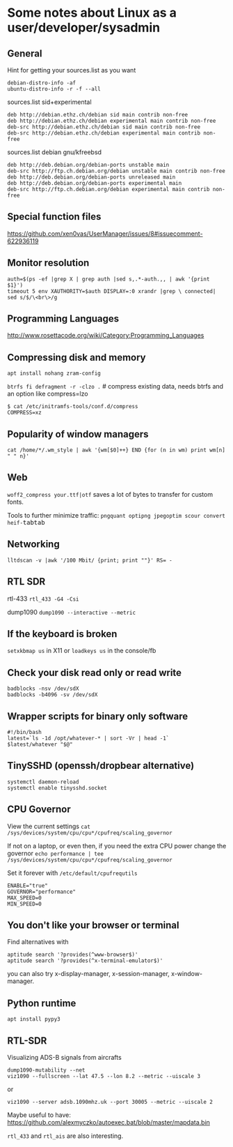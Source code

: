 # Some notes about Linux as a user/developer/sysadmin

## General

Hint for getting your sources.list as you want
```
debian-distro-info -af
ubuntu-distro-info -r -f --all
```

sources.list sid+experimental
```
deb http://debian.ethz.ch/debian sid main contrib non-free
deb http://debian.ethz.ch/debian experimental main contrib non-free
deb-src http://debian.ethz.ch/debian sid main contrib non-free
deb-src http://debian.ethz.ch/debian experimental main contrib non-free
```

sources.list debian gnu/kfreebsd
```
deb http://deb.debian.org/debian-ports unstable main
deb-src http://ftp.ch.debian.org/debian unstable main contrib non-free
deb http://deb.debian.org/debian-ports unreleased main
deb http://deb.debian.org/debian-ports experimental main
deb-src http://ftp.ch.debian.org/debian experimental main contrib non-free
```

## Special function files

https://github.com/xen0vas/UserManager/issues/8#issuecomment-622936119

## Monitor resolution

```
auth=$(ps -ef |grep X | grep auth |sed s,.*-auth.,, | awk '{print $1}')
timeout 5 env XAUTHORITY=$auth DISPLAY=:0 xrandr |grep \ connected| sed s/$/\<br\>/g
```

## Programming Languages

http://www.rosettacode.org/wiki/Category:Programming_Languages

## Compressing disk and memory

`apt install nohang zram-config`

`btrfs fi defragment -r -clzo .`   # compress existing data, needs btrfs and an option like compress=lzo

```
$ cat /etc/initramfs-tools/conf.d/compress 
COMPRESS=xz
```

## Popularity of window managers

`cat /home/*/.wm_style | awk '{wm[$0]++} END {for (n in wm) print wm[n] " " n}'`

## Web

`woff2_compress your.ttf|otf` saves a lot of bytes to transfer for custom fonts.

Tools to further minimize traffic: `pngquant optipng jpegoptim scour convert heif-`<kbd>tab</kbd><kbd>tab</kbd>

## Networking

`lltdscan -v |awk '/100 Mbit/ {print; print ""}' RS= -`

## RTL SDR

rtl-433
`rtl_433 -G4 -Csi`

dump1090
`dump1090 --interactive --metric`

## If the keyboard is broken

`setxkbmap us` in X11 or `loadkeys us` in the console/fb

## Check your disk read only or read write

```
badblocks -nsv /dev/sdX
badblocks -b4096 -sv /dev/sdX
```

## Wrapper scripts for binary only software

```
#!/bin/bash
latest=`ls -1d /opt/whatever-* | sort -Vr | head -1`
$latest/whatever "$@"
```

## TinySSHD (openssh/dropbear alternative)

```
systemctl daemon-reload
systemctl enable tinysshd.socket
```

## CPU Governor

View the current settings
`cat /sys/devices/system/cpu/cpu*/cpufreq/scaling_governor`

If not on a laptop, or even then, if you need the extra CPU power change the governor
`echo performance | tee /sys/devices/system/cpu/cpu*/cpufreq/scaling_governor`

Set it forever with `/etc/default/cpufrequtils`
```
ENABLE="true"
GOVERNOR="performance"
MAX_SPEED=0
MIN_SPEED=0
```

## You don't like your browser or terminal

Find alternatives with
```
aptitude search '?provides(^www-browser$)'
aptitude search '?provides(^x-terminal-emulator$)'
```
you can also try x-display-manager, x-session-manager, x-window-manager.

## Python runtime

```
apt install pypy3
```

## RTL-SDR

Visualizing ADS-B signals from aircrafts
```
dump1090-mutability --net
viz1090 --fullscreen --lat 47.5 --lon 8.2 --metric --uiscale 3
```
or
```
viz1090 --server adsb.1090mhz.uk --port 30005 --metric --uiscale 2
```
Maybe useful to have: https://github.com/alexmyczko/autoexec.bat/blob/master/mapdata.bin

`rtl_433` and `rtl_ais` are also interesting.
